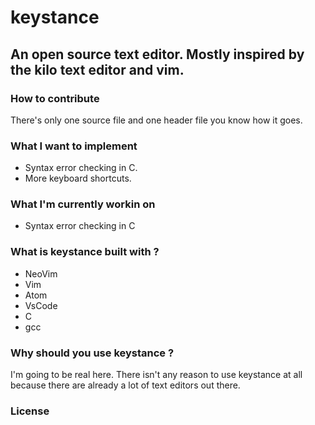 # keystance
 ## An open source text editor. Mostly inspired by the kilo text editor and vim.


 ### How to contribute
  There's only one source file and one header file you know how it goes.

 ### What I want to implement
  * Syntax error checking in C.
  * More keyboard shortcuts.

 ### What I'm currently workin on
  * Syntax error checking in C

 ### What is keystance built with ?
  * NeoVim
  * Vim
  * Atom
  * VsCode
  * C
  * gcc

 ### Why should you use keystance ?
  I'm going to be real here. There isn't any reason to use keystance at all because there are already a lot of text editors out there.

 ### License
